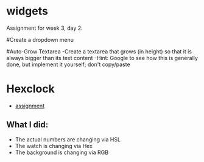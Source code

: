 # widgets

Assignment for week 3, day 2:

#Create a dropdown menu

#Auto-Grow Textarea
-Create a textarea that grows (in height) so that it is always bigger than its text content -Hint: Google to see how this is generally done, but implement it yourself; don't copy/paste

# Hexclock

* [assignment](https://github.com/tiy-durham-fe-2015/curriculum/blob/master/assignments/hexclock/readme.md)

## What I did:

* The actual numbers are changing via HSL
* The watch is changing via Hex
* The background is changing via RGB
